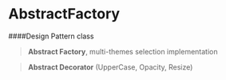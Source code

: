 # AbstractFactory

####Design Pattern class

>**Abstract Factory**, multi-themes selection implementation

>**Abstract Decorator** (UpperCase, Opacity, Resize)
